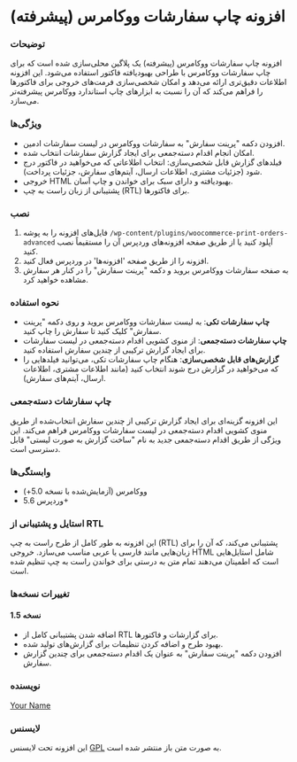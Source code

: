 # افزونه چاپ سفارشات ووکامرس (پیشرفته)

### توضیحات
افزونه چاپ سفارشات ووکامرس (پیشرفته) یک پلاگین محلی‌سازی شده است که برای چاپ سفارشات ووکامرس با طراحی بهبودیافته فاکتور استفاده می‌شود. این افزونه اطلاعات دقیق‌تری ارائه می‌دهد و امکان شخصی‌سازی فرمت‌های خروجی برای فاکتورها را فراهم می‌کند که آن را نسبت به ابزارهای چاپ استاندارد ووکامرس پیشرفته‌تر می‌سازد.

### ویژگی‌ها
- افزودن دکمه "پرینت سفارش" به سفارشات ووکامرس در لیست سفارشات ادمین.
- امکان انجام اقدام دسته‌جمعی برای ایجاد گزارش سفارشات انتخاب شده.
- فیلدهای گزارش قابل شخصی‌سازی: انتخاب اطلاعاتی که می‌خواهید در فاکتور درج شود (جزئیات مشتری، اطلاعات ارسال، آیتم‌های سفارش، جزئیات پرداخت).
- خروجی HTML بهبودیافته و دارای سبک برای خواندن و چاپ آسان.
- پشتیبانی از زبان راست به چپ (RTL) برای فاکتورها.

### نصب
1. فایل‌های افزونه را به پوشه `/wp-content/plugins/woocommerce-print-orders-advanced` آپلود کنید یا از طریق صفحه افزونه‌های وردپرس آن را مستقیماً نصب کنید.
2. افزونه را از طریق صفحه 'افزونه‌ها' در وردپرس فعال کنید.
3. به صفحه سفارشات ووکامرس بروید و دکمه "پرینت سفارش" را در کنار هر سفارش مشاهده خواهید کرد.

### نحوه استفاده
- **چاپ سفارشات تکی**: به لیست سفارشات ووکامرس بروید و روی دکمه "پرینت سفارش" کلیک کنید تا سفارش را چاپ کنید.
- **چاپ سفارشات دسته‌جمعی**: از منوی کشویی اقدام دسته‌جمعی در لیست سفارشات برای ایجاد گزارش ترکیبی از چندین سفارش استفاده کنید.
- **گزارش‌های قابل شخصی‌سازی**: هنگام چاپ سفارشات تکی، می‌توانید فیلدهایی را که می‌خواهید در گزارش درج شوند انتخاب کنید (مانند اطلاعات مشتری، اطلاعات ارسال، آیتم‌های سفارش).

### چاپ سفارشات دسته‌جمعی
این افزونه گزینه‌ای برای ایجاد گزارش ترکیبی از چندین سفارش انتخاب‌شده از طریق منوی کشویی اقدام دسته‌جمعی در لیست سفارشات ووکامرس فراهم می‌کند. این ویژگی از طریق اقدام دسته‌جمعی جدید به نام "ساخت گزارش به صورت لیستی" قابل دسترسی است.

### وابستگی‌ها
- ووکامرس (آزمایش‌شده با نسخه 5.0+)
- وردپرس 5.6+

### استایل و پشتیبانی از RTL
این افزونه به طور کامل از طرح راست به چپ (RTL) پشتیبانی می‌کند، که آن را برای زبان‌هایی مانند فارسی یا عربی مناسب می‌سازد. خروجی HTML شامل استایل‌هایی است که اطمینان می‌دهند تمام متن به درستی برای خواندن راست به چپ تنظیم شده است.

### تغییرات نسخه‌ها
#### نسخه 1.5
- اضافه شدن پشتیبانی کامل از RTL برای گزارشات و فاکتورها.
- بهبود طرح و اضافه کردن تنظیمات برای گزارش‌های تولید شده.
- افزودن دکمه "پرینت سفارش" به عنوان یک اقدام دسته‌جمعی برای چندین گزارش سفارش.

### نویسنده
[Your Name](https://github.com/Scary-technologies/WooCommerce-Print-Orders/)

### لایسنس
این افزونه تحت لایسنس [GPL](http://www.gnu.org/licenses/gpl-2.0.html) به صورت متن باز منتشر شده است.

